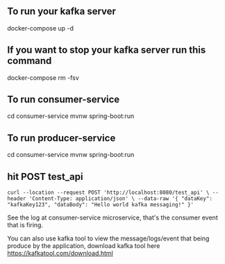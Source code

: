 ## To run your kafka server

docker-compose up -d

## If you want to stop your kafka server run this command

docker-compose rm -fsv

## To run consumer-service
cd consumer-service
mvnw spring-boot:run

## To run producer-service
cd consumer-service
mvnw spring-boot:run

## hit POST test_api

``
curl --location --request POST 'http://localhost:8080/test_api' \
--header 'Content-Type: application/json' \
--data-raw '{
"dataKey": "kafkaKey123",
"dataBody": "Hello world kafka messaging!"
}'
``

See the log at consumer-service microservice, that's the consumer event that is firing.

You can also use kafka tool to view the message/logs/event that being produce by the application, download kafka tool here https://kafkatool.com/download.html